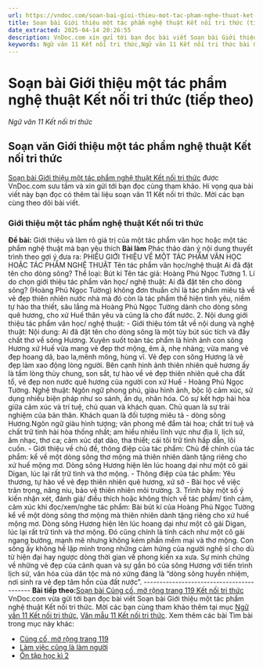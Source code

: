 ```yaml
---
url: https://vndoc.com/soan-bai-gioi-thieu-mot-tac-pham-nghe-thuat-ket-noi-tri-thuc-tiep-theo-304714
title: Soạn bài Giới thiệu một tác phẩm nghệ thuật Kết nối tri thức (tiếp theo) - Ngữ văn 11 Kết nối tri thức - VnDoc.com
date_extracted: 2025-04-14 20:26:55
description: VnDoc.com xin gửi tới bạn đọc bài viết Soạn bài Giới thiệu một tác phẩm nghệ thuật Kết nối tri thức. Mời các bạn cùng tham khảo chi tiết.
keywords: Ngữ văn 11 Kết nối tri thức,Ngữ văn 11 Kết nối tri thức bài Giới thiệu một tác phẩm nghệ thuật,Soạn văn 11 Kết nối tri thức,văn 11 kết nối tri thức,soạn văn 11 kết nối tri thức với cuộc sống,ngữ văn 11 kết nối,Soạn bài Giới thiệu một tác phẩm nghệ thuật Kết nối tri thức,Soạn bài Giới thiệu một tác phẩm nghệ thuật,Soạn văn Giới thiệu một tác phẩm nghệ thuật,Giới thiệu một tác phẩm nghệ thuật
---
```


# Soạn bài Giới thiệu một tác phẩm nghệ thuật Kết nối tri thức \(tiếp theo\)
_Ngữ văn 11 Kết nối tri thức_
## Soạn văn Giới thiệu một tác phẩm nghệ thuật Kết nối tri thức
[Soạn bài Giới thiệu một tác phẩm nghệ thuật Kết nối tri thức](<https://vndoc.com/soan-bai-gioi-thieu-mot-tac-pham-nghe-thuat-ket-noi-tri-thuc-tiep-theo-304714>) được VnDoc.com sưu tầm và xin gửi tới bạn đọc cùng tham khảo. Hi vọng qua bài viết này bạn đọc có thêm tài liệu soạn văn 11 Kết nối tri thức. Mời các bạn cùng theo dõi bài viết.
### Giới thiệu một tác phẩm nghệ thuật Kết nối tri thức
**Đề bài:** Giới thiệu và làm rõ giá trị của một tác phẩm văn học hoặc một tác phẩm nghệ thuật mà bạn yêu thích
**Bài làm**
Phác thảo dàn ý nội dung thuyết trình theo gợi ý đưa ra:
PHIẾU GIỚI THIỆU VỀ MỘT TÁC PHẨM VĂN HỌC HOẶC TÁC PHẨM NGHỆ THUẬT
Tên tác phẩm văn học/nghệ thuật Ai đã đặt tên cho dòng sông? Thể loại: Bút kí
Tên tác giả: Hoàng Phủ Ngọc Tường
1\. Lí do chọn giới thiệu tác phẩm văn học/ nghệ thuật:
Ai đã đặt tên cho dòng sông? \(Hoàng Phủ Ngọc Tường\) không đơn thuần chỉ là tác phẩm miêu tả về vẻ đẹp thiên nhiên nước nhà mà đó còn là tác phẩm thể hiện tình yêu, niềm tự hào tha thiết, sâu lắng mà Hoàng Phủ Ngọc Tường dành cho dòng sông quê hương, cho xứ Huế thân yêu và cũng là cho đất nước.
2\. Nội dung giới thiệu tác phẩm văn học/ nghệ thuật:
\- Giới thiệu tóm tắt về nội dung và nghệ thuật:
Nội dung: Ai đã đặt tên cho dòng sông là một tùy bút súc tích và đầy chất thơ về sông Hương. Xuyên suốt toàn tác phẩm là hình ảnh con sông Hương xứ Huế vừa mang vẻ đẹp thơ mộng, êm ả, nhẹ nhàng; vừa mang vẻ đẹp hoang dã, bao la,mênh mông, hùng vĩ. Vẻ đẹp con sông Hương là vẻ đẹp làm xao động lòng người. Bên cạnh hình ảnh thiên nhiên quê hương ấy là tấm lòng thủy chung, son sắt, tự hào về vẻ đẹp thiên nhiên quê cha đất tổ, vẻ đẹp non nước quê hương của người con xứ Huế - Hoàng Phủ Ngọc Tường.
Nghệ thuật: Ngôn ngữ phong phú, giàu hình ảnh, bộc lộ cảm xúc, sử dụng nhiều biện pháp như so sánh, ẩn dụ, nhân hóa. Có sự kết hợp hài hòa giữa cảm xúc và trí tuệ, chủ quan và khách quan. Chủ quan là sự trải nghiệm của bản thân. Khách quan là đối tượng miêu tả - dòng sông Hương.Ngôn ngữ giàu hình tượng; văn phong mê đắm tài hoa; chất trí tuệ và chất trữ tình hài hòa thống nhất; am hiểu nhiều lĩnh vực như địa lí, lịch sử, âm nhạc, thơ ca; cảm xúc dạt dào, tha thiết; cái tôi trữ tình hấp dẫn, lôi cuốn.
\- Giới thiệu về chủ đề, thông điệp của tác phẩm:
Chủ đề chính của tác phẩm: kể về một dòng sông thơ mộng mà thiên nhiên dành tặng riêng cho xứ huế mộng mơ. Dòng sông Hương hiện lên lúc hoang dại như một cô gái Digan, lúc lại rất trữ tình và thơ mộng.
\- Thông điệp của tác phẩm: Yêu thương, tự hào về vẻ đẹp thiên nhiên quê hương, xứ sở - Bài học về việc trân trọng, nâng niu, bảo vệ thiên nhiên môi trường.
3\. Trình bày một số ý kiến nhận xét, đánh giá/ điều thích hoặc không thích về tác phẩm/ tình cảm, cảm xúc khi đọc/xem/nghe tác phẩm:
Bài bút kí của Hoàng Phủ Ngọc Tường kể về một dòng sông thơ mộng mà thiên nhiên dành tặng riêng cho xứ huế mộng mơ. Dòng sông Hương hiện lên lúc hoang dại như một cô gái Digan, lúc lại rất trữ tình và thơ mộng. Đó cũng chính là tính cách như một cô gái ngang bướng, mạnh mẽ nhưng không kém phần mềm mại và thơ mộng. Con sông ấy không hề lặp mình trong những cảm hứng của người nghệ sĩ cho dù từ hiện đại hay ngược dòng thời gian về phong kiến xa xưa. Sự minh chứng về những vẻ đẹp của cảnh quan và sự gắn bó của sông Hương với tiến trình lịch sử, văn hóa của dân tộc mà nó xứng đáng là “dòng sông huyền nhiệm, nơi sinh ra vẻ đẹp tâm hồn của đất nước”.
\------------------------------------------
**Bài tiếp theo:**[Soạn bài Củng cố, mở rộng trang 119 Kết nối tri thức](<https://vndoc.com/soan-bai-cung-co-mo-rong-trang-119-ket-noi-tri-thuc-304716>)
VnDoc.com vừa gửi tới bạn đọc bài viết Soạn bài Giới thiệu một tác phẩm nghệ thuật Kết nối tri thức. Mời các bạn cùng tham khảo thêm tại mục [Ngữ văn 11 Kết nối tri thức](<https://vndoc.com/ngu-van-11-ket-noi-tri-thuc>), [Văn mẫu 11 Kết nối tri thức](<https://vndoc.com/van-mau-lop11>).
Xem thêm các bài Tìm bài trong mục này khác:
  * [Củng cố, mở rộng trang 119](</soan-bai-cung-co-mo-rong-trang-119-ket-noi-tri-thuc-304716>)
  * [Làm việc cũng là làm người](</soan-bai-thuc-hanh-doc-lam-viec-cung-la-lam-nguoi-ket-noi-tri-thuc-304717>)
  * [Ôn tập học kì 2](</soan-bai-on-tap-hoc-ki-2-ket-noi-tri-thuc-304719>)

